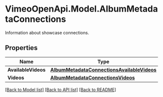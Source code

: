 # VimeoOpenApi.Model.AlbumMetadataConnections
Information about showcase connections.
## Properties

Name | Type | Description | Notes
------------ | ------------- | ------------- | -------------
**AvailableVideos** | [**AlbumMetadataConnectionsAvailableVideos**](AlbumMetadataConnectionsAvailableVideos.md) |  | 
**Videos** | [**AlbumMetadataConnectionsVideos**](AlbumMetadataConnectionsVideos.md) |  | 

[[Back to Model list]](../README.md#documentation-for-models) [[Back to API list]](../README.md#documentation-for-api-endpoints) [[Back to README]](../README.md)

